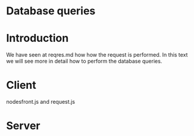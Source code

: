 Database queries
=========================

# Introduction

We have seen at reqres.md how how the request is performed. In this text we will see more in detail how to perform the database queries.

# Client

nodesfront.js and request.js

# Server
